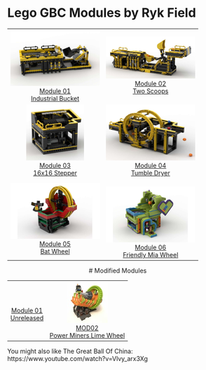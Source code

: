 <a name="README"></a>
# Lego GBC Modules by Ryk Field
<center>

<table border=0>
<tr border=0>
<td align='center'>
<a href="https://github.com/rykfield/REF01-Industrial-Bucket#README">
<img width=204 height=128 src="https://raw.githubusercontent.com/rykfield/REF01-Industrial-Bucket/master/Industrial%20Bucket.jpg">
<BR>Module 01<BR>Industrial Bucket</a>
<td align='center'>
<a href="https://github.com/rykfield/REF02-Two-Scoops#README">
<img width=204 height=95 src="https://github.com/rykfield/REF02-Two-Scoops/raw/master/Two%20Scoops%20-%20Banner%20Render%20(Small).jpg">
<BR>Module 02<BR>Two Scoops</a>
</td>
</tr>

<tr border=0>
<td align='center'>
<a href="https://github.com/rykfield/REF03-16x16-Stepper#README">
<img width=132 height=128 src="https://raw.githubusercontent.com/rykfield/REF03-16x16-Stepper/master/REF03%20-%2016x16%20Stepper.jpg">
<BR>Module 03<BR>16x16 Stepper</a>
</td>
<td align='center'>
<a href="https://github.com/rykfield/REF04-Tumble-Dryer#README">
<img width=204 height=128 src="https://raw.githubusercontent.com/rykfield/REF04-Tumble-Dryer/master/Tumble%20Dryer.jpg">
<BR>Module 04<BR>Tumble Dryer</a>
</td>
</tr>

<tr border=0>
<td align='center'>
<a href="https://github.com/rykfield/REF05-Bat-Wheel#README">
<img width=204 height=128 src="https://raw.githubusercontent.com/rykfield/REF05-Bat-Wheel/master/204_128.png">
<BR>Module 05<BR>Bat Wheel</a>
</td>
<td align='center'><br>
<a href="https://github.com/rykfield/REF06-Friendly-Mia-Wheel#README">
<img width=204 height=128 src="https://raw.githubusercontent.com/rykfield/REF06-Friendly-Mia-Wheel/master/Mia-Wheel-41358-Entry_204_128.png">
<BR>Module 06<BR>Friendly Mia Wheel</a>
</td>
</tr>
</table>

<P>
# Modified Modules

<table border=0>
<tr border=0>
<td align='center'>
<a href="https://github.com/rykfield/MOD01-Unreleased#README">
<BR>Module 01<BR>Unreleased</a>
<td align='center'>
<a href="https://github.com/rykfield/MOD02-Lime-Wheel#README">
<img width=93 height=95 src="https://github.com/rykfield/MOD02-Lime-Wheel/raw/master/MOD02%20-%20Power%20Miners%20-%20Lime%20Wheel%20(Small).jpg">
<BR>MOD02<BR>Power Miners Lime Wheel</a>
</td>
</tr>

</td>
</tr>
</table>


</center>

<P>You might also like The Great Ball Of China: https://www.youtube.com/watch?v=Vlvy_arx3Xg
</centre>